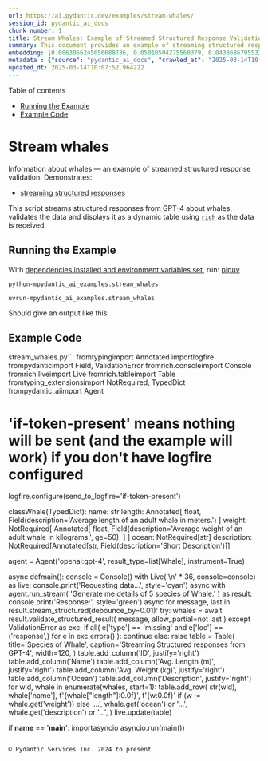 ```yaml
---
url: https://ai.pydantic.dev/examples/stream-whales/
session_id: pydantic_ai_docs
chunk_number: 1
title: Stream Whales: Example of Streamed Structured Response Validation
summary: This document provides an example of streaming structured responses about whales using GPT-4. It includes a script that validates the streamed data and displays it in a dynamic table format with the 'rich' library. Instructions for running the example by setting up dependencies and environment variables are also provided.
embedding: [0.0063066245056688786, 0.05010504275560379, 0.04386867955327034, -0.0027434653602540493, 0.040014445781707764, -0.013275695033371449, -0.007648245897144079, 0.003347362158820033, -0.019217640161514282, 0.03792673349380493, 0.0436277911067009, -0.01971280202269554, -0.01692918874323368, -0.019525444135069847, 0.01991354301571846, 0.05342396721243858, 0.005721129011362791, 0.008585038594901562, -0.017799068242311478, 0.06402311474084854, 0.060543596744537354, -0.020154433324933052, -0.01730390638113022, 0.009916623122990131, -0.006744909565895796, 0.03308217599987984, -0.04849911481142044, 0.06091831251978874, 0.020301643759012222, -0.010070525109767914, 0.011047466658055782, -0.02242950163781643, -0.008136716671288013, -0.030914170667529106, -0.013683869503438473, 0.003277102718129754, 0.021211670711636543, -0.000680847791954875, -0.011121071875095367, 0.015269726514816284, 0.028157321736216545, -0.04874000325798988, 0.0388367623090744, 0.027140231803059578, 0.026685219258069992, 0.04501959681510925, -0.004439729731529951, 0.02064959518611431, 0.04769614711403847, 0.032493334263563156, -0.04410956799983978, 0.05256747081875801, -0.03525018319487572, -0.03586579114198685, -0.014587205834686756, 0.0018886416219174862, -0.033804845064878464, 0.04675935581326485, -0.022978194057941437, -0.04919501766562462, -0.02398190088570118, 0.009582054801285267, -0.025547683238983154, 0.04073711484670639, -0.05727820098400116, 0.02366071566939354, -0.06396958231925964, 0.008979829959571362, -0.02131873182952404, -0.022483032196760178, 0.0311015285551548, -0.0014762853970751166, -0.031850963830947876, -0.0027451382484287024, -0.050238870084285736, -0.022536562755703926, -0.03570519760251045, 0.03182419762015343, -0.03551783785223961, -0.05010504275560379, 0.001799980876967311, -0.004864632152020931, -0.03798026591539383, -0.05379868671298027, 0.015885332599282265, 7.88066699897172e-06, -0.06343427300453186, -0.012492803856730461, -0.013583499006927013, -0.007260146085172892, -0.00783560425043106, 0.00762817170470953, -0.05377192050218582, -0.020047370344400406, 0.05888413265347481, -0.027488183230161667, 0.020462235435843468, -0.014025130309164524, 0.010538921691477299, 0.0024607544764876366, 0.03201155737042427, 0.003049595979973674, -0.06985799223184586, -0.035678431391716, 0.03324276953935623, -0.00037576272734440863, 0.023794542998075485, -0.012091321870684624, -0.06161421537399292, -0.05626111105084419, -0.07446166127920151, -0.014667502604424953, 0.010853416286408901, -0.022643625736236572, -0.014386463910341263, 0.04231628030538559, -0.04322630539536476, -0.024490445852279663, 0.007427430246025324, -0.028210852295160294, -0.03450074791908264, 0.013650412671267986, 0.020288260653614998, -0.03458104655146599, -0.018280846998095512, 0.03369778394699097, -0.016875656321644783, -0.018869688734412193, -0.0372575968503952, -0.007353825494647026, 0.03201155737042427, 0.037819672375917435, 0.06268483400344849, -0.03203831985592842, -0.01059914380311966, 0.012004333548247814, -0.05329013988375664, 0.007889135740697384, -0.013235547579824924, 0.025882253423333168, 0.02858556993305683, -0.013958215713500977, 0.04116536304354668, 0.013168632984161377, -0.011228133924305439, 0.002939188154414296, -0.0017681968165561557, 0.024878546595573425, -0.058027636259794235, 0.0015825111186131835, 0.01774553582072258, 0.044671643525362015, -0.03353719040751457, 0.023700863122940063, -0.03621374070644379, 0.020328408107161522, 0.030967701226472855, 0.025280028581619263, -0.019244404509663582, -0.043708086013793945, -0.006396958138793707, 0.026805663481354713, -0.058670010417699814, -0.0015498906141147017, -0.03270746022462845, -0.00040273735066875815, -0.008879459463059902, -0.009689116850495338, -0.04314601048827171, -0.001027963007800281, 0.0008832620223984122, -0.0010982225649058819, 0.009756030514836311, 0.002653131727129221, 0.0248651634901762, -0.005379868671298027, -0.056100521236658096, -0.04175420477986336, -0.0010472007561475039, -0.08008242398500443, -0.02928147278726101, 0.0016260050470009446, -0.04975709319114685, -0.02922794222831726, -0.04180773347616196, -0.008223704062402248, 0.010358254425227642, -0.02639079838991165, 0.01604592613875866, 0.07119627296924591, 0.012084630317986012, 0.03388514369726181, 0.03144948184490204, 0.022804219275712967, -0.02220199443399906, -0.010090598836541176, 0.060168877243995667, 0.013918068259954453, 0.02992384508252144, 0.015336640179157257, 0.029977377504110336, 0.012091321870684624, -0.005490276496857405, -0.0419950932264328, 0.02052915096282959, -0.026538008823990822, -0.049302078783512115, 0.040951237082481384, -0.026926107704639435, -0.045260485261678696, 0.04135271906852722, -0.006698070093989372, 0.048713237047195435, -0.0140117472037673, -0.019391614943742752, -0.043119244277477264, -0.025025757029652596, 0.008457902818918228, 0.029308238998055458, 0.0006298260414041579, -0.02799672819674015, 0.07269513607025146, 0.01695595309138298, -0.011589468456804752, -0.01769200526177883, 0.0019404998747631907, 0.0405229888856411, -0.028853224590420723, -0.003506282577291131, -0.008993213064968586, 0.05792057514190674, 0.011047466658055782, -0.0011919018579646945, -0.026203438639640808, 0.006326698698103428, -0.05572580173611641, 0.013095028698444366, 0.006821860559284687, 0.007634863257408142, 0.012365668080747128, 0.001078984816558659, 0.029763253405690193, 0.02445029839873314, -0.0014344643568620086, 0.026283735409379005, 0.00810995139181614, -0.03019150160253048, -0.06969740241765976, 0.03016473539173603, 0.04285158962011337, 0.03460781276226044, -0.05733173340559006, 0.007982814684510231, -0.053638093173503876, -0.038087327033281326, -0.01801319234073162, -0.048418816179037094, -0.018267463892698288, -0.038756467401981354, -0.01961912214756012, -0.016152989119291306, -0.026310501620173454, -0.10834680497646332, 0.032520100474357605, -0.02834467962384224, -0.03602638468146324, 0.013068262487649918, 0.010003611445426941, 0.007721851114183664, -0.0028153976891189814, 0.004436383955180645, 0.05010504275560379, -0.005189164076000452, 0.0050051514990627766, -0.07274866849184036, 0.03292158246040344, -0.021104607731103897, 0.005065373610705137, 0.01461397111415863, -0.02568151243031025, -0.00016446154040750116, -0.007848987355828285, 0.012425890192389488, 0.029388535767793655, -0.02639079838991165, 0.04691994935274124, -0.011422183364629745, -4.040965359308757e-05, 0.03115505911409855, -0.010612526908516884, 0.06247071176767349, 0.0326271615922451, 0.015042219310998917, -0.01572474092245102, 0.01149578858166933, 0.0029860278591513634, 0.06669966131448746, 0.06097184494137764, -0.014413230121135712, -0.027568479999899864, 0.0061761424876749516, -0.008738940581679344, -0.04427016153931618, 0.019164109602570534, -0.026872577145695686, 0.04022856801748276, -0.029415301978588104, -0.018548501655459404, 0.00631666136905551, -0.014185722917318344, -0.005513695999979973, 0.02743465267121792, -0.007581332232803106, -0.009214028716087341, -0.018026573583483696, -0.06434430181980133, 0.054922837764024734, -0.02474471926689148, 0.042476873844861984, -0.051523614674806595, -0.04172743856906891, 0.00413527199998498, 0.0372575968503952, 0.019190873950719833, -0.031931258738040924, -0.010967169888317585, 0.007855678908526897, 0.005276151932775974, -0.013202090747654438, 0.012071247212588787, -0.027488183230161667, -0.02220199443399906, -0.006343427114188671, 0.028398212045431137, -0.022884516045451164, -0.028853224590420723, -0.026725366711616516, 0.04948943853378296, 0.017236990854144096, 0.05620758235454559, -0.04544784501194954, -0.003857579780742526, -0.04641140252351761, -0.02105107717216015, -0.027889667078852654, -0.0008548236219212413, 0.05808116868138313, 0.032145384699106216, 0.010150821879506111, -0.015523998998105526, 0.004001444671303034, 0.0327877551317215, 0.004747533239424229, 0.04857940971851349, -0.0008748977561481297, -0.018548501655459404, 0.012847446836531162, -0.010364945977926254, -0.008210321888327599, 0.01431955024600029, -0.05701054632663727, -0.003901073709130287, 0.012044481933116913, -0.008036346174776554, -0.006805132143199444, 0.031235355883836746, -0.024637656286358833, -0.04416310042142868, 0.012392433360219002, -0.0056441780179739, 0.022657008841633797, 0.011816974729299545, 0.027153614908456802, -0.016527704894542694, -0.031877730041742325, -0.035678431391716, -0.006209599319845438, 0.04207538813352585, -0.023259231820702553, 0.015818418934941292, -0.011509171687066555, 0.045876093208789825, 0.012773841619491577, 0.002537705469876528, 0.015791654586791992, 0.04924854636192322, -0.005814807955175638, 0.024062197655439377, -0.021399028599262238, 0.011589468456804752, 0.04630434140563011, -0.025909017771482468, -0.010712897405028343, 0.015510615892708302, 0.032493334263563156, 0.00881254579871893, -0.013195399194955826, 0.008799162693321705, 0.06477254629135132, 0.023620566353201866, 0.012867521494626999, 0.0071263182908296585, 0.005038608331233263, 0.0015381807461380959, 0.044323693960905075, 0.021827276796102524, 0.05326337367296219, 0.007059404626488686, -0.00995677150785923, 0.0085649648681283, -0.002186408033594489, -0.0418880321085453, 0.02890675701200962, -0.05007828027009964, 0.009976846165955067, -0.02439676783978939, -0.05502989888191223, 0.011355269700288773, 0.02432985231280327, 0.050908010452985764, -0.0025009028613567352, -0.045902859419584274, 0.013918068259954453, 0.025895636528730392, -0.06247071176767349, 0.08538199216127396, 0.0528351254761219, -0.044323693960905075, -0.005399942863732576, -0.027488183230161667, -0.00408508675172925, 0.012345593422651291, 0.026805663481354713, -0.004218914080411196, 0.012251914478838444, 0.001454538432881236, -0.0011559356935322285, 0.027943197637796402, 0.02447706274688244, -0.02471795305609703, -0.0029860278591513634, -0.045581672340631485, -0.02050238475203514, -0.013623647391796112, -0.021332114934921265, 0.014573822729289532, 0.023995283991098404, 0.005664252210408449, 0.013436288572847843, -0.043038949370384216, 0.047803208231925964, 0.009327782317996025, -0.024463681504130363, -0.022483032196760178, 0.016233284026384354, -0.02893352136015892, 0.009441534988582134, 0.030298562720417976, 0.04020180180668831, -0.04796380177140236, -0.0050519909709692, 0.025748426094651222, -0.03396543860435486, 0.019458528608083725, -0.03013796918094158, -0.013108410872519016, 0.04887383058667183, -0.010371637530624866, 0.011616233736276627, -0.04336013272404671, 0.052433643490076065, -0.023874839767813683, -0.011221442371606827, 0.006209599319845438, -0.0033256153110414743, -0.048124395310878754, 0.019806481897830963, -0.011295047588646412, -0.031877730041742325, -0.015764888375997543, 0.004389544483274221, -0.0003046668425668031, -0.03487546741962433, 0.026524625718593597, 0.0011224787449464202, 0.022268908098340034, -0.008919607847929, -0.036267273128032684, -0.015042219310998917, -0.008912916295230389, -0.008009579963982105, 0.02272392250597477, 0.020341791212558746, -0.01601915992796421, 0.0081701735034585, -0.01276715099811554, -0.071570985019207, 0.002693279879167676, 0.011228133924305439, -0.029335005208849907, 0.0016736810794100165, -0.05733173340559006, 0.017196843400597572, 0.050881244242191315, 0.02237597107887268, -0.05722467228770256, 0.00871217530220747, -0.00032223170273937285, 0.013971598818898201, 0.04892736300826073, -0.03519665077328682, -0.008932990953326225, 0.0295223630964756, 0.02987031452357769, -0.008163481950759888, 0.024972226470708847, -0.0038676168769598007, -0.00030905805760994554, -0.016233284026384354, 0.01683550886809826, -0.0037505177315324545, -0.025962550193071365, 0.01148240640759468, -0.004011481534689665, -0.007226689253002405, -0.02829114906489849, -0.030914170667529106, -0.03270746022462845, -0.0008531507919542491, -0.018668945878744125, 0.004389544483274221, 0.009341164492070675, -0.009113658219575882, 0.022094933316111565, -0.0778341144323349, -0.017758918926119804, -0.000634426367469132, -0.017558177933096886, 0.002950898138806224, -0.04079064354300499, -0.0014194087125360966, 0.009066818282008171, -0.041861265897750854, -0.015189429745078087, 0.026578156277537346, -0.014252636581659317, 0.02447706274688244, -0.009769412688910961, 0.0104987733066082, 0.005035262554883957, 0.04424339532852173, -0.027809370309114456, 0.03230597823858261, -0.01885630562901497, 0.0023620566353201866, 0.0104987733066082, -0.006075771991163492, 0.00821701344102621, 0.0032285903580486774, 0.00228008721023798, 0.022683773189783096, -0.010860107839107513, 0.01631358079612255, 0.000794601219240576, -0.033724550157785416, 0.03195802494883537, 0.042128920555114746, 0.005480239167809486, -0.023085257038474083, 0.04769614711403847, -0.005486930720508099, -0.005312954541295767, -0.007159775123000145, -0.05093477666378021, 0.031904492527246475, -0.018294230103492737, -0.025320177897810936, -0.0034962454810738564, 0.00333063374273479, 0.026671836152672768, -0.04480547085404396, -0.02600269764661789, -0.001638551359064877, 0.045581672340631485, -0.033430129289627075, 0.017678622156381607, 0.02307187393307686, 0.033403363078832626, -0.0024473718367516994, -0.005734511651098728, 0.033430129289627075, 0.027862900868058205, 0.0011969204060733318, 0.020368557423353195, -0.013523276895284653, 0.0015482177259400487, -0.007414047606289387, -0.00579138845205307, -0.04480547085404396, -0.002298488514497876, 0.03516988828778267, 0.014881626702845097, -0.03396543860435486, -0.008310692384839058, -0.03508958965539932, 0.04721437022089958, 0.028077024966478348, 0.028210852295160294, -0.012312136590480804, -0.0010522193042561412, -0.041245657950639725, -0.0042021856643259525, -0.01865556463599205, -0.034045733511447906, -0.020984163507819176, 0.017317287623882294, -0.07253454625606537, 0.023406442254781723, 0.04534078389406204, -0.00715308403596282, -0.02743465267121792, -0.008491359651088715, 0.04137948527932167, -0.015416936948895454, 0.0036635298747569323, 0.01909719407558441, -0.01996707357466221, 0.02858556993305683, -0.0591517873108387, 0.027488183230161667, -0.03292158246040344, 0.008190247230231762, 0.03351042419672012, 0.028157321736216545, -0.007300294004380703, 0.01619313657283783, 0.03452751412987709, -0.004680619575083256, -0.008618495427072048, -0.020770039409399033, 0.035330478101968765, 0.047428492456674576, 0.0016945917159318924, 0.02102431282401085, 0.03051268681883812, 0.01143556647002697, -0.026484476402401924, 0.00042657539597712457, -0.008411062881350517, -0.016822125762701035, -0.01055899541825056, -0.006189525127410889, 0.022884516045451164, -0.016621384769678116, 0.009869784116744995, -0.042744528502225876, -0.035330478101968765, -0.01856188476085663, -0.03637433424592018, 0.013028114102780819, -0.02213508076965809, 0.02954912930727005, -0.016621384769678116, -0.018735861405730247, -0.023085257038474083, 0.049328844994306564, -0.004704039078205824, 0.005691017489880323, 0.010277957655489445, 0.014667502604424953, -0.038702934980392456, -0.009053435176610947, 0.024784866720438004, -0.022469649091362953, 0.02796996384859085, -0.019244404509663582, 0.017170077189803123, -0.03367101773619652, -0.0024624273646622896, 0.04935561120510101, -0.024035433307290077, 0.03182419762015343, -0.04440398886799812, -0.02489192970097065, 0.04207538813352585, -0.021332114934921265, 0.016969336196780205, -0.000776618137024343, 0.021573005244135857, 0.07306985557079315, -0.00808318518102169, -0.02321908436715603, -0.01725037395954132, 0.011810283176600933, -0.0050821020267903805, 0.012144852429628372, -0.010371637530624866, 0.04100476950407028, -0.0013508220436051488, -0.09132393449544907, 0.003235281677916646, -0.023767776787281036, -0.014975305646657944, -0.03610667958855629, -0.02228229120373726, 0.007554566487669945, -0.015176046639680862, 0.021091226488351822, 0.049650032073259354, -0.010157512500882149, -0.01754479482769966, 0.035357244312763214, -0.03798026591539383, 0.0514165535569191, -0.047776445746421814, 0.005162398796528578, -0.002484174445271492, 0.011970876716077328, -0.001035490888170898, 0.02471795305609703, 0.012727002613246441, 0.02222876064479351, -0.03083387389779091, -0.009280942380428314, 0.02562798000872135, -0.021532857790589333, 0.030030908063054085, 0.028772927820682526, -0.008411062881350517, -0.0062330192886292934, -0.0031014541164040565, -0.01646079123020172, 0.01737082004547119, -0.03586579114198685, 0.0006181161152198911, -0.0003571523411665112, -0.043065715581178665, 0.014439995400607586, -0.014493525959551334, -0.003009447595104575, -0.022041400894522667, -0.029201176017522812, 0.007855678908526897, -0.007320368196815252, 0.018722478300333023, -0.024825016036629677, -0.004965003114193678, 0.02208155021071434, -0.023700863122940063, 0.0002561543369665742, -0.012084630317986012, 0.010813267901539803, 0.0024624273646622896, 0.002868928713724017, 0.006587662268429995, -0.03795349970459938, 0.014199106022715569, -0.019458528608083725, -0.01041178498417139, 0.02556106634438038, -0.015885332599282265, 0.027193764224648476, -0.004352741874754429, 0.020167816430330276, 0.01569797471165657, -0.03179743140935898, 0.006008858326822519, 0.022335821762681007, -0.011208059266209602, -0.021746981889009476, -0.015015454031527042, -0.011589468456804752, -0.003432677360251546, 0.016862275078892708, 0.05626111105084419, -0.06305955350399017, 0.0048746694810688496, 0.02094401605427265, 0.024169260635972023, -0.009789487347006798, -0.007701776921749115, -0.010572378523647785, -0.03134241700172424, -0.02026149444282055, 0.015510615892708302, 0.008176865056157112, 0.0018802774138748646, -0.024838397279381752, -0.019190873950719833, -0.010525538586080074, -0.06477254629135132, 2.5981369617511518e-05, -0.005864993669092655, -0.016340347006917, 0.010358254425227642, -0.0049415831454098225, 0.0018183821812272072, -0.10240486264228821, -0.023152170702815056, -0.018548501655459404, -0.013483128510415554, 0.014573822729289532, -0.02018119767308235, -0.004991768393665552, 0.023152170702815056, -0.03246656805276871, -0.025815339758992195, 0.02858556993305683, -0.005266115069389343, 0.003519665217027068, -0.03613344579935074, 0.03645463287830353, -0.022951429709792137, 0.029120881110429764, -0.016969336196780205, 0.0116429990157485, -0.01134857814759016, -0.013208781369030476, -0.004724113270640373, -0.014747798442840576, 0.013944833539426327, 0.00754787540063262, -0.014051895588636398, 0.0060958461835980415, 0.0241558775305748, 0.043734852224588394, 0.010324797593057156, 0.0004830339166801423, -0.018428057432174683, 0.034393686801195145, -0.022121697664260864, 0.027220528572797775, 0.011147837154567242, -0.009963463060557842, 0.040255334228277206, 0.028451742604374886, -0.015938865020871162, -0.031235355883836746, -0.048070866614580154, -0.005246040876954794, 0.0029525707941502333, 0.054012808948755264, -0.015523998998105526, -0.05109536647796631, -0.0026899343356490135, -0.006831897888332605, 0.00871217530220747, 0.012586483731865883, 0.023419825360178947, -0.020328408107161522, 0.0036501470021903515, 0.0032687385100871325, 0.03511635586619377, -0.05486930534243584, 0.0035230109933763742, -0.021787129342556, 0.012660088948905468, 0.0032553558703511953, -0.010786502622067928, -0.005737857427448034, -0.02055591531097889, -0.007815530523657799, -0.0023921679239720106, -0.020716508850455284, -0.006490637548267841, -0.02345997467637062, -0.04611698165535927, 0.007206615060567856, 0.02491869404911995, 0.008337457664310932, -0.026685219258069992, 0.004623742774128914, -0.0124325817450881, 0.024062197655439377, 0.018896453082561493, -0.023232467472553253, 0.022590095177292824, 0.030726810917258263, -0.0683055967092514, -0.0007172321784310043, 0.032894816249608994, -0.015229578129947186, 0.005945289973169565, 0.020328408107161522, -0.023888222873210907, -0.029495596885681152, 0.03332306444644928, 0.006999182049185038, 0.03203831985592842, -0.004259062465280294, -0.01680874265730381, -0.03972002491354942, -0.0006670468137599528, -0.020368557423353195, -0.011154528707265854, 0.024851780384778976, -0.011121071875095367, 0.04635787382721901, 0.023352911695837975, -0.00950175803154707, 0.00021516965352930129, -0.006999182049185038, 0.02928147278726101, -0.026805663481354713, 0.005035262554883957, -0.040656816214323044, -0.02134549804031849, 0.019391614943742752, 0.01025119237601757, 0.004951620474457741, 0.011328504420816898, -0.018147019669413567, -0.017357436940073967, 0.05995475500822067, -0.007741925306618214, -0.03051268681883812, 0.0028053605929017067, 0.0179195124655962, -0.008203630335628986, 0.017384201288223267, 0.003111491212621331, -0.0033272881992161274, 0.017263757064938545, -0.0025326868053525686, -0.009247485548257828, 0.001198593177832663, -0.003277102718129754, 0.011221442371606827, 0.00940138753503561, -0.017986426129937172, 0.02671198360621929, -0.0016393878031522036, -0.0022315748501569033, 0.03460781276226044, -0.0021077843848615885, -0.014506909064948559, -0.027836136519908905, 0.00020502803090494126, -0.0420486256480217, 0.006614428013563156, -0.020422087982296944, 0.0038809997495263815, -0.004714076407253742, -0.02008751966059208, 0.025668129324913025, 0.0036501470021903515, 0.05476224422454834, 0.027233911678195, 0.001204448170028627, -0.017999809235334396, 0.008966447785496712, -0.0019220985705032945, 0.04986415430903435, -0.00303454021923244, -0.04793703928589821, -0.0021312041208148003, -0.028532039374113083, 0.002721718279644847, 0.019244404509663582, 0.02477148361504078, -0.015564147382974625, -0.015537381172180176, -0.02992384508252144, -0.03179743140935898, -0.008076494559645653, -0.0296026598662138, 0.005292880814522505, -0.04207538813352585, -0.010739662684500217, 0.037444956600666046, -0.0005010169697925448, 0.028719397261738777, 0.01039840281009674, 0.028799694031476974, -0.011569393798708916, 0.006079117767512798, 0.04453781619668007, -0.016915805637836456, 0.012158235535025597, 0.004827830009162426, 0.02422279119491577, 0.015283108688890934, 0.000807983975391835, -0.0004704875755123794, 0.013904685154557228, -0.02984355017542839, 0.004309247713536024, 0.001360022695735097, 0.009434844367206097, -0.027836136519908905, 0.013442980125546455, 0.00587168475612998, -0.0004307574999984354, 0.06439782679080963, 0.00989654939621687, 0.002111129928380251, 0.023419825360178947, 0.044966064393520355, 0.004001444671303034, 0.026016080752015114, -0.03107476234436035, -0.022041400894522667, 0.028478508815169334, -0.02237597107887268, 0.012151543982326984, 0.011020700447261333, 0.007614789064973593, -0.011736677959561348, -0.0004955802578479052, 0.002554433885961771, -0.005925215780735016, -0.028879990801215172, -0.009802869521081448, -0.0023754395078867674, 0.02003398723900318, -0.013128485530614853, -0.04111183062195778, 0.009742647409439087, -0.04531401768326759, -0.03013796918094158, 0.015202812850475311, -0.0012596520828083158, 0.009769412688910961, 0.007976123131811619, 0.0033657634630799294, 0.011750061064958572, 0.004921508952975273, 0.03321600332856178, 0.03487546741962433, -0.04207538813352585, -0.00825716182589531, 0.011689838953316212, -0.027541715651750565, 0.00912034884095192, 0.016246667131781578, 0.03174390271306038, -0.021800512447953224, 0.02410234697163105, 0.022148463875055313, 0.020167816430330276, -0.01114114560186863, 0.0005026898579671979, 0.017584944143891335, 0.010880181565880775, 0.008451211266219616, -0.030914170667529106, -0.004697347991168499, -0.018494971096515656, 0.044350460171699524, 0.004704039078205824, -0.043119244277477264, 0.021519474685192108, -0.019900159910321236, 0.02313878759741783, 0.0014302822528406978, -0.02981678396463394, 0.009843017905950546, 0.00529957190155983, 0.012713619507849216, 0.019833246245980263, -0.017946278676390648, 0.012887595221400261, 0.011422183364629745, -0.028077024966478348, -0.017839215695858, 0.029067348688840866, 0.029682956635951996, -0.009528523311018944, 0.019485294818878174, 0.007286911364644766, 0.022161846980452538, -0.019070429727435112, -0.0024590815883129835, -0.02058268152177334, -0.008698792196810246, 0.007828912697732449, -0.008678718470036983, -0.006667959038168192, 0.005108867771923542, -0.008411062881350517, -0.005399942863732576, 0.019632505252957344, -0.022804219275712967, -0.009461609646677971, -0.029067348688840866, 0.0015147608937695622, 0.020917249843478203, -0.0017548140604048967, 0.007768690586090088, -0.022121697664260864, -0.0017765610245987773, -0.012325519695878029, 0.010304722934961319, 0.006587662268429995, -0.007373899221420288, 0.019231023266911507, -0.030271798372268677, -0.023647332563996315, 0.01371732633560896, 0.007240071892738342, -0.02011428400874138, -0.017022866755723953, 0.018668945878744125, 0.010177587158977985, -0.050908010452985764, 0.030700046569108963, 0.0241558775305748, -0.001689573167823255, -0.014185722917318344, 0.02354026958346367, 0.002439007628709078, 0.002962607890367508, 0.006125957239419222, -0.006651230622082949, -0.004185457248240709, -0.013489819131791592, -0.011770134791731834, -0.009073509834706783, 0.02735435590147972, 0.009474992752075195, 0.02292466349899769, 0.0035263565368950367, 0.018147019669413567, 0.010338179767131805, -0.0073872823268175125, 0.003320596646517515, 0.0021044386085122824, 0.0147611815482378, -0.001249614986591041, 0.012178309261798859, 0.01695595309138298, -0.022563328966498375, -0.01850835420191288, -0.03144948184490204, -0.011917345225811005, 0.01707639917731285, -0.03698994219303131, -0.021131373941898346, -0.02383469045162201, 0.013034805655479431, -0.009555288590490818, 0.007092861458659172, -0.005259423516690731, -0.01083334255963564, -0.009461609646677971, 0.007902517914772034, 0.04951620101928711, 0.0842043086886406, 0.01973956823348999, -0.0077753821387887, 0.026377415284514427, 0.013095028698444366, -0.013128485530614853, 0.018441440537571907, 0.025788573548197746, -0.004864632152020931, -0.005389905534684658, -0.014881626702845097, 0.0031683677807450294, 0.018923219293355942, 0.009421461261808872, 0.02267039194703102, 0.012445964850485325, 0.006764983758330345, 0.007306985557079315, 0.04079064354300499, 0.017839215695858, -0.02119828760623932, 0.02087710238993168, 0.013730709441006184, -0.00490478053689003, 0.027140231803059578, 0.019016899168491364, -0.0031298925168812275, -0.004623742774128914, 0.025761807337403297, 0.04665229097008705, 0.01601915992796421, -0.042182452976703644, -0.006082463078200817, 0.006912194192409515, -0.029736487194895744, 0.0033272881992161274, -0.0027735764160752296, 0.010712897405028343, 0.00021663338702637702, 0.0240755807608366, 0.02307187393307686, 0.0097091905772686, -0.02427632175385952, -0.0024674460291862488, 0.00621629087254405, 0.014225871302187443, 0.035330478101968765, 0.010913638398051262, 0.012512878514826298, -0.004978385753929615, -0.0028572187293320894, 0.01572474092245102, -0.001448683557100594, -0.01212477870285511, 0.02102431282401085, -0.023058490827679634, 0.00808318518102169, 0.026163291186094284, -0.004754224792122841, 0.020475618541240692, 0.005446782335639, 0.015176046639680862, -0.005296226125210524, 0.019057046622037888, 0.0031834235414862633, -0.03915794938802719, 0.012392433360219002, 0.00201745075173676, 0.003559813601896167, 0.015135899186134338, 0.007280220277607441, 0.0022181919775903225, -0.003446059999987483, 0.011964185163378716, 0.015938865020871162, 0.016005778685212135, 0.0081701735034585, 7.182776607805863e-05, -0.003747172188013792, 0.0404159277677536, -0.030084438621997833, -0.053049251437187195, -0.005175781436264515, 0.03016473539173603, -0.014185722917318344, 0.025320177897810936, 0.010987243615090847, -0.016567854210734367, -0.033483657985925674, 0.02380792610347271, 0.02222876064479351, 0.030914170667529106, 0.04544784501194954, 0.03227921202778816, 0.018789391964673996, 0.02193433977663517, -0.0003245318657718599, 0.026136524975299835, 0.008979829959571362, -0.0025611252058297396, 0.022121697664260864, 0.01118798553943634, -0.011910654604434967, 0.029094114899635315, 0.0005261096521280706, 0.01431955024600029, 0.0002710008411668241, -0.03045915625989437, -0.02427632175385952, 0.028398212045431137, -0.002522649709135294, -0.00833076611161232, 0.004807755816727877, -0.031904492527246475, 0.007052713073790073, 0.03238627314567566, -0.02190757356584072, 0.0005712764686904848, -0.017410967499017715, -0.01628681644797325, 0.020274877548217773, 0.015336640179157257, 0.0037070238031446934, -0.026658453047275543, -0.003616690170019865, 0.015657825395464897, 0.0093143992125988, -0.02052915096282959, 0.008819237351417542, -0.03551783785223961, 0.021653302013874054, -0.009588745422661304, 0.00030613059061579406, -0.014707650989294052, -0.036588460206985474, 0.008792472071945667, -0.03326953575015068, -0.019485294818878174, -0.0147611815482378, 0.0001449101691832766, -0.004024864174425602, 0.02375439554452896, 0.018454821780323982, -0.045206956565380096, 0.03246656805276871, 0.009247485548257828, 0.001629350706934929, 0.004018173087388277, -0.006243056617677212, 0.018588650971651077, -0.01903028041124344, -0.019726185128092766, 0.00020398250489961356, 0.025587832555174828, 0.03835498169064522, -0.03519665077328682, -0.006952342577278614, -0.010338179767131805, -0.02987031452357769, -0.018789391964673996, 0.009080201387405396, -0.03112829476594925, -0.029682956635951996, 0.017210226505994797, 0.009936697781085968, -0.003947913646697998, -0.006724835839122534, 0.005349757149815559, 0.023647332563996315, 0.006821860559284687, -0.006805132143199444, -0.002413915004581213, 0.016527704894542694, 0.014145574532449245, 0.03637433424592018, -0.0011668091174215078, -0.0062464019283652306, -0.000766162876971066, 0.006052352022379637, 0.022309057414531708, -0.0073805907741189, -0.010465316474437714, 0.020475618541240692, -0.02026149444282055, -0.0005311282002367079, 0.02799672819674015, 0.0057545858435332775, -0.009829635731875896, 0.009495066478848457, -0.029201176017522812, 0.03514312207698822, 0.001554909162223339, -0.010023685172200203, 0.019833246245980263, 0.00391780212521553, 0.02627035230398178, 0.008384297601878643, -0.001056401408277452, 0.0016996102640405297, 0.02898705191910267, -0.01833437755703926, 0.004570211749523878, -0.033456895500421524, 0.010150821879506111, -6.74888287903741e-05, 0.020007222890853882, -0.009776104241609573, 0.016260050237178802, -0.0077954563312232494, 0.001424427260644734, -0.010545613244175911, -0.017651857808232307, 0.007782073691487312, 0.03391190618276596, 0.034393686801195145, -0.002045889152213931, -0.014654119499027729, -0.011161219328641891, 0.0019940307829529047, -0.009836326353251934, 0.024972226470708847, 0.009053435176610947, 0.00748096127063036, -0.017812449485063553, 0.03177066519856453, 0.026952873915433884, 0.026069611310958862, -0.029040584340691566, -0.022442884743213654, -0.007340442389249802, 0.029040584340691566, -0.015497232787311077, 0.0013115102192386985, 0.005567227024585009, -0.0041821119375526905, -0.009829635731875896, 0.02641756273806095, 0.0148013299331069, 0.03019150160253048, -0.010077216662466526, -0.012245222926139832, 0.03942560404539108, 0.019364850595593452, 0.019900159910321236, 0.0043226308189332485, -0.008384297601878643, 0.0017079744720831513, 0.010358254425227642, -0.017357436940073967, 0.03792673349380493, 0.031021231785416603, 0.036534927785396576, -0.023888222873210907, -0.039050888270139694, -0.02368748001754284, -0.023112021386623383, 0.006965725217014551, 0.008685410022735596, -0.006356809753924608, 0.008685410022735596, -0.011208059266209602, 0.013657104223966599, -0.012526260688900948, -0.017210226505994797, 0.019993839785456657, -0.011422183364629745, -0.05015857517719269, -0.02922794222831726, -0.04113859683275223, -0.002939188154414296, 0.017986426129937172, -0.01621990278363228, 0.009147115051746368, -0.006979107856750488, -0.016474174335598946, 0.005610721185803413, -0.008056419901549816, -0.011254899203777313, 0.030940935015678406, -0.022161846980452538, -0.00442969286814332, -0.001530652865767479, -0.009247485548257828, 0.010826651006937027, 0.009528523311018944, 0.009602128528058529, 0.000142923672683537, 0.007701776921749115, 0.027916431427001953, -0.006243056617677212, 0.021412411704659462, 0.014279401861131191, 0.013362683355808258, 0.00038329054950736463, 0.04236980900168419, 0.025280028581619263, 0.01986001245677471, -0.0038207771722227335, -0.005640832241624594, -0.04360102489590645, -0.023178936913609505, -0.0372575968503952, 0.009227410890161991, -0.010110673494637012, 0.004489914979785681, 0.004158691968768835, 0.011114380322396755, 0.0467325896024704, -0.034366920590400696, -0.021894190460443497, 0.016915805637836456, 0.010947095230221748, 0.010298032313585281, -0.02114475704729557, 0.0311015285551548, 0.039693258702754974, 0.0073805907741189, -0.0033423437271267176, 0.012947818264365196, 0.003961296286433935, 0.028772927820682526, -0.010532230138778687, 0.0028588916175067425, -0.006156068295240402, 0.0008732249261811376, 0.0202079638838768, -0.028478508815169334, 0.0147611815482378, -0.0026046191342175007, -0.002383803715929389, -0.001885295961983502, 0.014493525959551334, 0.014025130309164524, -0.0009535214630886912, 0.03452751412987709, -0.03308217599987984, -0.01601915992796421, 0.021746981889009476, 0.02922794222831726, -0.021158140152692795, -0.026685219258069992, 0.009863092564046383, -0.00833076611161232, -0.026752132922410965, -0.015858568251132965, 0.03225244581699371, -0.00018913600069936365, -0.004024864174425602, 0.017825832590460777, 0.00708616990596056, -0.009073509834706783, 0.049650032073259354, 0.024169260635972023, -0.009260868653655052, 0.0006846116739325225, 0.00012274498294573277, 0.0032269174698740244, 0.026671836152672768, -0.05270129814743996, 0.031583309173583984, -0.004208877217024565, 0.024142494425177574, -0.01745111495256424, 0.015189429745078087, -0.032172150909900665, 0.01616637036204338, 0.006075771991163492, 0.01253295224159956, -0.0031014541164040565, 0.016059309244155884, -0.007360516581684351, 0.010987243615090847, 0.00467727379873395, 0.0022968158591538668, -0.00989654939621687, -0.03929177671670914, -0.025373708456754684, 0.021894190460443497, 0.03334983065724373, -0.02509267069399357, 0.013543350622057915, 0.016300199553370476, 0.012559717521071434, -0.0023921679239720106, 0.018602032214403152, 0.0046739280223846436, 0.001674517523497343, 0.0029877005144953728, -0.0035363936331123114]
metadata : {"source": "pydantic_ai_docs", "crawled_at": "2025-03-14T10:07:51.519950", "url_path": "/examples/stream-whales/", "chunk_size": 3563}
updated_dt: 2025-03-14T10:07:52.964222
---
```

Table of contents 
  * [ Running the Example  ](https://ai.pydantic.dev/examples/stream-whales/#running-the-example)
  * [ Example Code  ](https://ai.pydantic.dev/examples/stream-whales/#example-code)


# Stream whales
Information about whales — an example of streamed structured response validation.
Demonstrates:
  * [streaming structured responses](https://ai.pydantic.dev/results/#streaming-structured-responses)


This script streams structured responses from GPT-4 about whales, validates the data and displays it as a dynamic table using [`rich`](https://github.com/Textualize/rich) as the data is received.
## Running the Example
With [dependencies installed and environment variables set](https://ai.pydantic.dev/examples/#usage), run:
[pip](https://ai.pydantic.dev/examples/stream-whales/#__tabbed_1_1)[uv](https://ai.pydantic.dev/examples/stream-whales/#__tabbed_1_2)
```
python-mpydantic_ai_examples.stream_whales

```

```
uvrun-mpydantic_ai_examples.stream_whales

```

Should give an output like this:
## Example Code
stream_whales.py```
fromtypingimport Annotated
importlogfire
frompydanticimport Field, ValidationError
fromrich.consoleimport Console
fromrich.liveimport Live
fromrich.tableimport Table
fromtyping_extensionsimport NotRequired, TypedDict
frompydantic_aiimport Agent
# 'if-token-present' means nothing will be sent (and the example will work) if you don't have logfire configured
logfire.configure(send_to_logfire='if-token-present')

classWhale(TypedDict):
  name: str
  length: Annotated[
    float, Field(description='Average length of an adult whale in meters.')
  ]
  weight: NotRequired[
    Annotated[
      float,
      Field(description='Average weight of an adult whale in kilograms.', ge=50),
    ]
  ]
  ocean: NotRequired[str]
  description: NotRequired[Annotated[str, Field(description='Short Description')]]

agent = Agent('openai:gpt-4', result_type=list[Whale], instrument=True)

async defmain():
  console = Console()
  with Live('\n' * 36, console=console) as live:
    console.print('Requesting data...', style='cyan')
    async with agent.run_stream(
      'Generate me details of 5 species of Whale.'
    ) as result:
      console.print('Response:', style='green')
      async for message, last in result.stream_structured(debounce_by=0.01):
        try:
          whales = await result.validate_structured_result(
            message, allow_partial=not last
          )
        except ValidationError as exc:
          if all(
            e['type'] == 'missing' and e['loc'] == ('response',)
            for e in exc.errors()
          ):
            continue
          else:
            raise
        table = Table(
          title='Species of Whale',
          caption='Streaming Structured responses from GPT-4',
          width=120,
        )
        table.add_column('ID', justify='right')
        table.add_column('Name')
        table.add_column('Avg. Length (m)', justify='right')
        table.add_column('Avg. Weight (kg)', justify='right')
        table.add_column('Ocean')
        table.add_column('Description', justify='right')
        for wid, whale in enumerate(whales, start=1):
          table.add_row(
            str(wid),
            whale['name'],
            f'{whale["length"]:0.0f}',
            f'{w:0.0f}' if (w := whale.get('weight')) else '…',
            whale.get('ocean') or '…',
            whale.get('description') or '…',
          )
        live.update(table)

if __name__ == '__main__':
  importasyncio
  asyncio.run(main())

```

© Pydantic Services Inc. 2024 to present